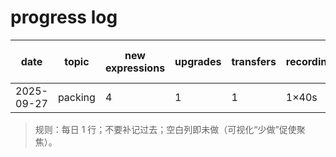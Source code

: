 # progress log

| date | topic | new expressions | upgrades | transfers | recordings | self-score (1-5) | notes |
|------|-------|-----------------|----------|-----------|-----------|------------------|-------|
| 2025-09-27 | packing | 4 | 1 | 1 | 1×40s | 3 | first loop |

> 规则：每日 1 行；不要补记过去；空白列即未做（可视化“少做”促使聚焦）。